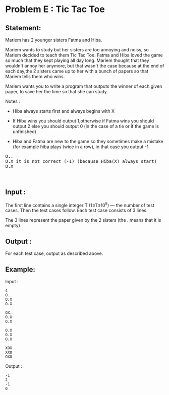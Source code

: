 # Problem E : Tic Tac Toe

## Statement:
Mariem has 2 younger sisters Fatma and Hiba.

Mariem wants to study but her sisters are too annoying and noisy, so Mariem decided to teach them Tic Tac Toe. Fatma and Hiba loved the game so much that they kept playing all day long. Mariem thought that they wouldn't annoy her anymore, but that wasn't the case because at the end of each day,the 2 sisters came up to her with a bunch of papers so that Mariem tells them who wins.

Mariem wants you to write a program that outputs the winner of each given paper, to save her the time so that she can study.

Notes :

- Hiba always starts first and always begins with X

- If Hiba wins you should output 1,otherwise if Fatma wins you should output 2 else you should output 0 (in the case of a tie or if the game is unfinished)

- Hiba and Fatma are new to the game so they sometimes make a mistake (for example hiba plays twice in a row), in that case you output -1
	

<pre>
O..                                                         OX.  			XOX
O.X it is not correct (-1) (because Hiba(X) always start)   O.X Fatma wins (2)          XXO it is a tie (0) 
O.X                                                         O.X                   	OXO
                                                        

</pre>
 

## Input :
The first line contains a single integer **T** (1≤T≤10<sup>5</sup>) — the number of test cases. Then the test cases follow. Each test case consists of 3 lines.

The 3 lines represent the paper given by the 2 sisters (the . means that it is empty)

## Output :
For each test case, output as described above. 

## Example:
Input :  

```
4
O..
O.X
O.X

OX.
O.X
O.X

O.X
O.X
O.X

XOX
XXO
OXO
```

Output :  


```
-1
2
-1
0
```
